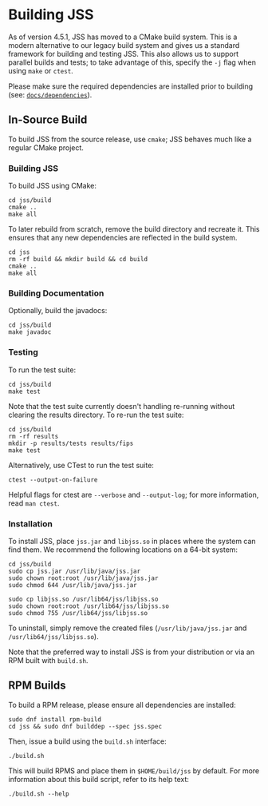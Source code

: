# Building JSS

As of version 4.5.1, JSS has moved to a CMake build system. This is a modern
alternative to our legacy build system and gives us a standard framework for
building and testing JSS. This also allows us to support parallel builds
and tests; to take advantage of this, specify the `-j` flag when using
`make` or `ctest`.

Please make sure the required dependencies are installed prior to building
(see: [`docs/dependencies`](dependencies.md)).


## In-Source Build

To build JSS from the source release, use `cmake`; JSS behaves much like
a regular CMake project.


### Building JSS

To build JSS using CMake:

    cd jss/build
    cmake ..
    make all

To later rebuild from scratch, remove the build directory and recreate it.
This ensures that any new dependencies are reflected in the build system.

    cd jss
    rm -rf build && mkdir build && cd build
    cmake ..
    make all


### Building Documentation
Optionally, build the javadocs:

    cd jss/build
    make javadoc


### Testing
To run the test suite:

    cd jss/build
    make test

Note that the test suite currently doesn't handling re-running without
clearing the results directory. To re-run the test suite:

    cd jss/build
    rm -rf results
    mkdir -p results/tests results/fips
    make test

Alternatively, use CTest to run the test suite:

    ctest --output-on-failure

Helpful flags for ctest are `--verbose` and `--output-log`; for more
information, read `man ctest`.


### Installation

To install JSS, place `jss.jar` and `libjss.so` in places where the system
can find them. We recommend the following locations on a 64-bit system:

    cd jss/build
    sudo cp jss.jar /usr/lib/java/jss.jar
    sudo chown root:root /usr/lib/java/jss.jar
    sudo chmod 644 /usr/lib/java/jss.jar

    sudo cp libjss.so /usr/lib64/jss/libjss.so
    sudo chown root:root /usr/lib64/jss/libjss.so
    sudo chmod 755 /usr/lib64/jss/libjss.so

To uninstall, simply remove the created files (`/usr/lib/java/jss.jar` and
`/usr/lib64/jss/libjss.so`).

Note that the preferred way to install JSS is from your distribution or via
an RPM built with `build.sh`.


## RPM Builds

To build a RPM release, please ensure all dependencies are installed:

    sudo dnf install rpm-build
    cd jss && sudo dnf builddep --spec jss.spec

Then, issue a build using the `build.sh` interface:

    ./build.sh

This will build RPMS and place them in `$HOME/build/jss` by default. For more
information about this build script, refer to its help text:

    ./build.sh --help
